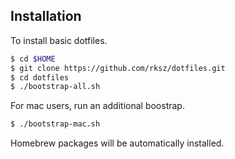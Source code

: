 ## Installation

  To install basic dotfiles.

  ```sh
  $ cd $HOME
  $ git clone https://github.com/rksz/dotfiles.git
  $ cd dotfiles
  $ ./bootstrap-all.sh
  ```

  For mac users, run an additional boostrap.

  ```sh
  $ ./bootstrap-mac.sh
  ```

  Homebrew packages will be automatically installed.

